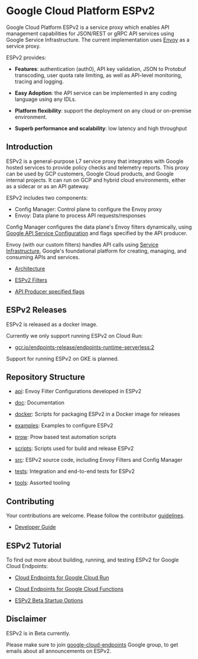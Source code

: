 # Google Cloud Platform ESPv2

Google Cloud Platform ESPv2 is a service proxy which enables API management capabilities
for JSON/REST or gRPC API services using Google Service Infrastructure. The current
implementation uses [Envoy](https://www.envoyproxy.io/) as a service proxy.

ESPv2 provides:

*   **Features**: authentication (auth0), API key validation, JSON to
    Protobuf transcoding, user quota rate limiting, as well as API-level monitoring, tracing and logging.

*   **Easy Adoption**: the API service can be implemented in any coding language
    using any IDLs.

*   **Platform flexibility**: support the deployment on any cloud or on-premise
    environment.

*   **Superb performance and scalability**: low latency and high throughput

## Introduction

ESPv2 is a general-purpose L7 service proxy that integrates with Google hosted
services to provide policy checks and telemetry reports. This proxy can be used by
GCP customers, Google Cloud products, and Google internal projects. It can run on
GCP and hybrid cloud environments, either as a sidecar or as an API gateway.

ESPv2 includes two components:

- Config Manager: Control plane to configure the Envoy proxy
- Envoy: Data plane to process API requests/responses

Config Manager configures the data plane's Envoy filters dynamically, using [Google API
Service Configuration](https://github.com/googleapis/googleapis/blob/master/google/api/service.proto)
and flags specified by the API producer.

Envoy (with our custom filters) handles API calls using [Service Infrastructure](https://cloud.google.com/service-infrastructure/docs/overview),
Google's foundational platform for creating, managing, and consuming APIs and services.

* [Architecture](/doc/architecture.png)

* [ESPv2 Filters](doc/filters.png)

* [API Producer specified flags](docker/generic/start_proxy.py)

## ESPv2 Releases

ESPv2 is released as a docker image.

Currently we only support running ESPv2 on Cloud Run:

- [gcr.io/endpoints-release/endpoints-runtime-serverless:2](https://gcr.io/endpoints-release/endpoints-runtime-serverless:2)

Support for running ESPv2 on GKE is planned.

## Repository Structure

* [api](/api): Envoy Filter Configurations developed in ESPv2

* [doc](/doc): Documentation

* [docker](/docker): Scripts for packaging ESPv2 in a Docker image for releases

* [examples](/examples): Examples to configure ESPv2

* [prow](/prow): Prow based test automation scripts

* [scripts](/scripts): Scripts used for build and release ESPv2

* [src](/src): ESPv2 source code, including Envoy Filters and Config Manager

* [tests](/tests): Integration and end-to-end tests for ESPv2

* [tools](/third_party/tools): Assorted tooling

## Contributing

Your contributions are welcome. Please follow the contributor [guidelines](CONTRIBUTING.md).

* [Developer Guide](DEVELOPER.md)

## ESPv2 Tutorial

To find out more about building, running, and testing ESPv2 for Google Cloud Endpoints:

* [Cloud Endpoints for Google Cloud Run](https://cloud.google.com/endpoints/docs/openapi/get-started-cloud-run)

* [Cloud Endpoints for Google Cloud Functions](https://cloud.google.com/endpoints/docs/openapi/get-started-cloud-functions)

* [ESPv2 Beta Startup Options](https://cloud.google.com/endpoints/docs/openapi/specify-esp-v2-startup-options)

## Disclaimer

ESPv2 is in Beta currently.

Please make sure to join [google-cloud-endpoints](https://groups.google.com/forum/#!forum/google-cloud-endpoints) Google group, to get emails about all announcements on ESPv2.
